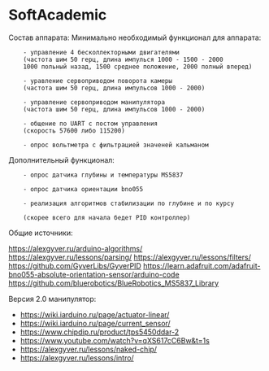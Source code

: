 # SoftAcademic

Состав аппарата:
Минимально необходимый функционал для аппарата:

        - управление 4 бесколлекторными двигателями 
        (частота шим 50 герц, длина импулься 1000 - 1500 - 2000
        1000 польный назад, 1500 среднее положение, 2000 полный вперед)

        - уравление сервоприводом поворота камеры
        (частота шим 50 герц, длина импульсов 1000 - 2000)

        - управление сервоприводом манипулятора 
        (частота шим 50 герц, длина импульсов 1000 - 2000)

        - общение по UART с постом управления 
        (скорость 57600 либо 115200)

        - опрос вольтметра с фильтрацией значеней кальманом 

Дополнительный функционал:

        - опрос датчика глубины и температуры MS5837

        - опрос датчика ориентации bno055

        - реализация алгоритмов стабилизации по глубине и по курсу 

        (скорее всего для начала бедет PID контроллер)

        
Общие источники:

https://alexgyver.ru/arduino-algorithms/
https://alexgyver.ru/lessons/parsing/
https://alexgyver.ru/lessons/filters/
https://github.com/GyverLibs/GyverPID
https://learn.adafruit.com/adafruit-bno055-absolute-orientation-sensor/arduino-code
https://github.com/bluerobotics/BlueRobotics_MS5837_Library

Версия 2.0 манипулятор:
- https://wiki.iarduino.ru/page/actuator-linear/
- https://wiki.iarduino.ru/page/current_sensor/
- https://www.chipdip.ru/product/tps5450ddar-2
- https://www.youtube.com/watch?v=qXS617cC6Bw&t=1s
- https://alexgyver.ru/lessons/naked-chip/
- https://alexgyver.ru/lessons/intro/

